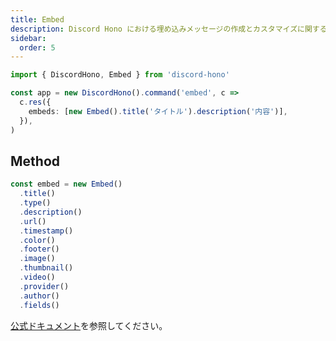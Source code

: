 ```yaml
---
title: Embed
description: Discord Hono における埋め込みメッセージの作成とカスタマイズに関するガイドです。タイトル、説明、画像、動画などのフィールドの設定方法を含みます。
sidebar:
  order: 5
---
```


```ts "Embed"
import { DiscordHono, Embed } from 'discord-hono'

const app = new DiscordHono().command('embed', c =>
  c.res({
    embeds: [new Embed().title('タイトル').description('内容')],
  }),
)
```

## Method

```ts
const embed = new Embed()
  .title()
  .type()
  .description()
  .url()
  .timestamp()
  .color()
  .footer()
  .image()
  .thumbnail()
  .video()
  .provider()
  .author()
  .fields()
```

[公式ドキュメント](https://discord.com/developers/docs/resources/message#embed-object)を参照してください。
